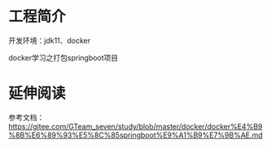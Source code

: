 # 工程简介

开发环境：jdk11、docker

docker学习之打包springboot项目

# 延伸阅读

参考文档：https://gitee.com/GTeam_seven/study/blob/master/docker/docker%E4%B9%8B%E6%89%93%E5%8C%85springboot%E9%A1%B9%E7%9B%AE.md
